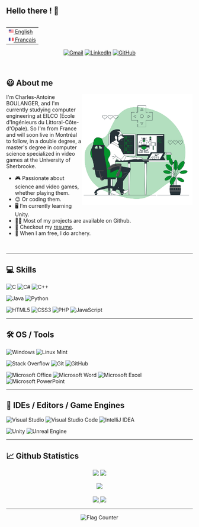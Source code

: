 ## Hello there ! 👋

<!-- Source
  - Gif : https://storyset.com
  - Markdown badge : https://github.com/Ileriayo/markdown-badges
  - Stats Github/Most used languages/Pinned repo : https://github.com/anuraghazra/github-readme-stats
  - Github profile trophy : https://github.com/ryo-ma/github-profile-trophy
  - Visitor counter : https://flagcounter.com
  - Emoji : https://emojipedia.org
-->

  <table align="right">
    <tr><td><a href="README.md"><img src="Images/us_flag.png" height="13"> English</a></td></tr>
    <tr><td><a href="README_fr.md"><img src="Images/fr_flag.png" height="13"> Français</a></td></tr>
  </table>
  
  <div align="center">
  
  [![Gmail](https://img.shields.io/badge/Gmail-D14836?style=for-the-badge&logo=gmail&logoColor=white)](mailto:charlesantoine.boulanger@gmail.com)
  [![LinkedIn](https://img.shields.io/badge/linkedin-%230077B5.svg?style=for-the-badge&logo=linkedin&logoColor=white)](https://www.linkedin.com/in/boulanger-charlesantoine)
  [![GitHub](https://img.shields.io/badge/github-%23121011.svg?style=for-the-badge&logo=github&logoColor=white)](https://github.com/BOULANGER-Charles-Antoine)
  
  </div> </br>
  
  ## 😃 About me
  <img align="right" alt="GIF" src="Images/Gif_GameDev.gif" width="300px"/>

  I'm Charles-Antoine BOULANGER, and I'm currently studying computer engineering at EILCO (École d'Ingénieurs du Littoral-Côte-d'Opale). So I'm from France and will soon live in Montréal to follow, in a double degree, a master's degree in computer science specialized in video games at the University of Sherbrooke.
  
  - 🎮 Passionate about science and video games, whether playing them.
  - 😉 Or coding them.
  - 🖥️ I’m currently learning Unity.
  - 👨‍💻 Most of my projects are available on Github.
  - 📝 Checkout my <a href="https://drive.google.com/file/d/1hSclHWK6JZbwt2zrS9a7Ukm36k0vUzTw/view?usp=sharing">resume</a>.
  - 🎯 When I am free, I do archery.
  <br>
 
---

## 💻 Skills

  ![C](https://img.shields.io/badge/c-★★★★-%2300599C.svg?style=for-the-badge&logo=c&logoColor=white)
  ![C#](https://img.shields.io/badge/c%23-★★-%23239120.svg?style=for-the-badge&logo=c-sharp&logoColor=white)
  ![C++](https://img.shields.io/badge/c++-★★★★-%2300599C.svg?style=for-the-badge&logo=c%2B%2B&logoColor=white)
  
  ![Java](https://img.shields.io/badge/java-★★★-%23ED8B00.svg?style=for-the-badge&logo=java&logoColor=white)
  ![Python](https://img.shields.io/badge/python-★-3670A0?style=for-the-badge&logo=python&logoColor=ffdd54)
  
  ![HTML5](https://img.shields.io/badge/html5-★★★-%23E34F26.svg?style=for-the-badge&logo=html5&logoColor=white)
  ![CSS3](https://img.shields.io/badge/css3-★★★-%231572B6.svg?style=for-the-badge&logo=css3&logoColor=white)
  ![PHP](https://img.shields.io/badge/php-★★★-%23777BB4.svg?style=for-the-badge&logo=php&logoColor=white)
  ![JavaScript](https://img.shields.io/badge/javascript-★★★-%23323330.svg?style=for-the-badge&logo=javascript&logoColor=%23F7DF1E)

---

## 🛠️ OS / Tools
  
  ![Windows](https://img.shields.io/badge/Windows-0078D6?style=flat&logo=windows&logoColor=white)
  ![Linux Mint](https://img.shields.io/badge/Linux%20Mint-87CF3E?style=flat&logo=Linux%20Mint&logoColor=white)
  
  ![Stack Overflow](https://img.shields.io/badge/-Stackoverflow-FE7A16?&style=flat&logo=stack-overflow&logoColor=white)
  ![Git](https://img.shields.io/badge/git-%23F05033.svg?style=flat&logo=git&logoColor=white)
  ![GitHub](https://img.shields.io/badge/github-%23121011.svg?style=flat&logo=github&logoColor=white)
  
  ![Microsoft Office](https://img.shields.io/badge/Microsoft_Office-D83B01?style=flat&logo=microsoft-office&logoColor=white)
  ![Microsoft Word](https://img.shields.io/badge/Microsoft_Word-2B579A?style=flat&logo=microsoft-word&logoColor=white)
  ![Microsoft Excel](https://img.shields.io/badge/Microsoft_Excel-217346?style=flat&logo=microsoft-excel&logoColor=white)
  ![Microsoft PowerPoint](https://img.shields.io/badge/Microsoft_PowerPoint-B7472A?style=flat&logo=microsoft-powerpoint&logoColor=white)

---

## 📝 IDEs / Editors / Game Engines

  ![Visual Studio](https://img.shields.io/badge/Visual%20Studio-5C2D91.svg?style=flat&logo=visual-studio&logoColor=white)
  ![Visual Studio Code](https://img.shields.io/badge/Visual%20Studio%20Code-0078d7.svg?style=flat&logo=visual-studio-code&logoColor=white)
  ![IntelliJ IDEA](https://img.shields.io/badge/IntelliJIDEA-000000.svg?style=flat&logo=intellij-idea&logoColor=white)
  
  ![Unity](https://img.shields.io/badge/unity-%23000000.svg?style=flat&logo=unity&logoColor=white)
  ![Unreal Engine](https://img.shields.io/badge/unrealengine-%23313131.svg?style=flat&logo=unrealengine&logoColor=white)

---

## 📈 Github Statistics

  <div align="center">
    <!-- Favorite languages and Github stats -->
    <img src="https://github-readme-stats.vercel.app/api/top-langs/?username=BOULANGER-Charles-Antoine&theme=discord_old_blurple">
    <img src="https://github-readme-stats.vercel.app/api?username=BOULANGER-Charles-Antoine&count_private=true&show_icons=true&theme=discord_old_blurple"> <br><br>
    <!-- Github Profile Trophy -->
    <img src="https://github-profile-trophy.vercel.app/?username=BOULANGER-Charles-Antoine&theme=discord&margin-w=30"><br><br>
    <!-- Pinned Repositories -->
    <a href="https://github.com/BOULANGER-Charles-Antoine/Cryptage_SDES">
      <img src="https://github-readme-stats.vercel.app/api/pin/?username=BOULANGER-Charles-Antoine&repo=Cryptage_SDES&theme=discord_old_blurple&show_owner=true" />
    </a>
    <a href="https://github.com/BOULANGER-Charles-Antoine/convoychat">
      <img src="https://github-readme-stats.vercel.app/api/pin/?username=BOULANGER-Charles-Antoine&repo=OpenClassroomCours&theme=discord_old_blurple&show_owner=true" />
    </a><br>
  </div>

 ---

<!-- Visitor counter -->
<div align="center">
  <img src="https://s11.flagcounter.com/count2/k1vv/bg_DBDBDB/txt_000000/border_000000/columns_8/maxflags_32/viewers_0/labels_1/pageviews_1/flags_0/percent_1/" alt="Flag Counter" border="0">
</div>
